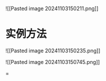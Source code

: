 ![[Pasted image 20241103150211.png]]

# 实例方法
![[Pasted image 20241103150235.png]]


![[Pasted image 20241103150745.png]]


=
